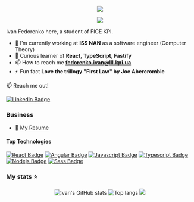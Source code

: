 <p align="center">
  <img src="https://capsule-render.vercel.app/api?type=waving&color=gradient&text=Hola!&height=100&section=header"/>
</p>

<div align="center"> 
   <a href="https://git.io/typing-svg">
     <img src="https://readme-typing-svg.herokuapp.com/?lines=Welcome+to+my+profile+page!" />
   </a>
 </div>

Ivan Fedorenko here, a student of FICE KPI.
- 🔭 I’m currently working at **ISS NAN** as a software engineer (Computer Theory)
- 🌱 Curious learner of **React, TypeScript, Fastify**
- 📫 How to reach me **fedorenko.ivan@lll.kpi.ua**
- ⚡ Fun fact **Love the trillogy "First Law" by Joe Abercrombie**

:mailbox: Reach me out!

[![Linkedin Badge](https://img.shields.io/badge/-FedorenkoIvan-0e76a8?style=flat&labelColor=0e76a8&logo=linkedin&logoColor=white)](https://www.linkedin.com/in/ivan-fedorenko-8254b0352/) 
### Business 
- :paperclip: [My Resume](https://www.linkedin.com/feed/update/urn:li:activity:7314998761137602561/)

#### Top Technologies

[![React Badge](https://img.shields.io/badge/-React-61DBFB?style=for-the-badge&labelColor=black&logo=react&logoColor=61DBFB)](#) 
[![Angular Badge](https://img.shields.io/badge/-Angular-red?style=for-the-badge&labelColor=black&logo=angular&logoColor=red)](#) 
[![Javascript Badge](https://img.shields.io/badge/-Javascript-F0DB4F?style=for-the-badge&labelColor=black&logo=javascript&logoColor=F0DB4F)](#) [![Typescript Badge](https://img.shields.io/badge/-Typescript-007acc?style=for-the-badge&labelColor=black&logo=typescript&logoColor=007acc)](#) [![Nodejs Badge](https://img.shields.io/badge/-Nodejs-3C873A?style=for-the-badge&labelColor=black&logo=node.js&logoColor=3C873A)](#) 
[![Sass Badge](https://img.shields.io/badge/-Sass-e535ab?style=for-the-badge&labelColor=black&logo=sass&logoColor=e535ab)](#)

### My stats ⭐

<div align="center">
<img alt="Ivan's GitHub stats" src="https://github-readme-stats.vercel.app/api?username=fedorenkoivan&rank_icon=percentile&theme=radical"/>
<img alt="Top langs" src="https://github-readme-stats.vercel.app/api/top-langs/?username=fedorenkoivan&layout=compact&&langs_count=8"/>
<img src="https://capsule-render.vercel.app/api?type=waving&color=gradient&height=100&section=footer"/>
</div>
